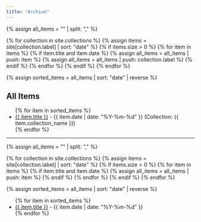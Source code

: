 ```yaml
---
title: "Archive"
---
```





{% assign all_items = "" | split: "," %}

{% for collection in site.collections %}
  {% assign items = site[collection.label] | sort: "date" %}
  {% if items.size > 0 %}
    {% for item in items %}
      {% if item.title and item.date %}
        {% assign all_items = all_items | push: item %}
        {% assign all_items = all_items | push: collection.label %}
      {% endif %}
    {% endfor %}
  {% endif %}
{% endfor %}

{% assign sorted_items = all_items | sort: "date" | reverse %}

<h2>All Items</h2>
<ul>
  {% for item in sorted_items %}
    <li>
      <a href="{{ item.url }}">{{ item.title }}</a> - {{ item.date | date: "%Y-%m-%d" }}
      <span>(Collection: {{ item.collection_name }})</span>
    </li>
  {% endfor %}
</ul>






---

{% assign all_items = "" | split: "," %}

{% for collection in site.collections %}
  {% assign items = site[collection.label] | sort: "date" %}
  {% if items.size > 0 %}
    {% for item in items %}
      {% if item.title and item.date %}
        {% assign all_items = all_items | push: item %}
      {% endif %}
    {% endfor %}
  {% endif %}
{% endfor %}

{% assign sorted_items = all_items | sort: "date" | reverse %}

<ul>
  {% for item in sorted_items %}
    <li><a href="{{ item.url }}">{{ item.title }}</a> - {{ item.date | date: "%Y-%m-%d" }}</li>
  {% endfor %}
</ul>
